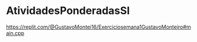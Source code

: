 # AtividadesPonderadasSI

https://replit.com/@GustavoMontei16/Exerciciosemana1GustavoMonteiro#main.cpp

